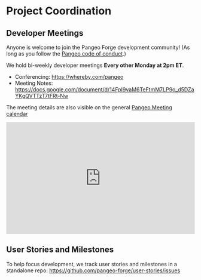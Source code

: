 # Project Coordination

## Developer Meetings

Anyone is welcome to join the Pangeo Forge development community!
(As long as you follow the [Pangeo code of conduct](https://github.com/pangeo-data/governance/blob/master/conduct/code_of_conduct.md).)


We hold bi-weekly developer meetings **Every other Monday at 2pm ET**.

- Conferencing: <https://whereby.com/pangeo>
- Meeting Notes: <https://docs.google.com/document/d/14FpI9vaM6TeFtmM7LP9o_d5DZaYKgQVTTzT7tFRt-Nw>


The meeting details are also visible on the general
[Pangeo Meeting calendar](https://pangeo.io/meeting-notes.html)

<iframe src="https://calendar.google.com/calendar/b/1/embed?title=Upcoming%20Pangeo%20Meetings&amp;showPrint=0&amp;showTabs=0&amp;showCalendars=0&amp;mode=AGENDA&amp;height=300&amp;wkst=1&amp;bgcolor=%23FFFFFF&amp;src=ucar.edu_c23ln4014khs3f65o93vqv5kqc%40group.calendar.google.com&amp;color=%23711616&amp;ctz=America%2FLos_Angeles" style="border-width:0" width="100%" height="300" frameborder="0" scrolling="no"></iframe>

## User Stories and Milestones

To help focus development, we track user stories and milestones in a standalone repo:
<https://github.com/pangeo-forge/user-stories/issues>
